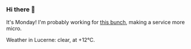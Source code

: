 ### Hi there :wave:

It's Monday! I'm probably working for [this bunch](https://github.com/kohofinancial), making a service more micro.

Weather in Lucerne: clear, at +12°C.
